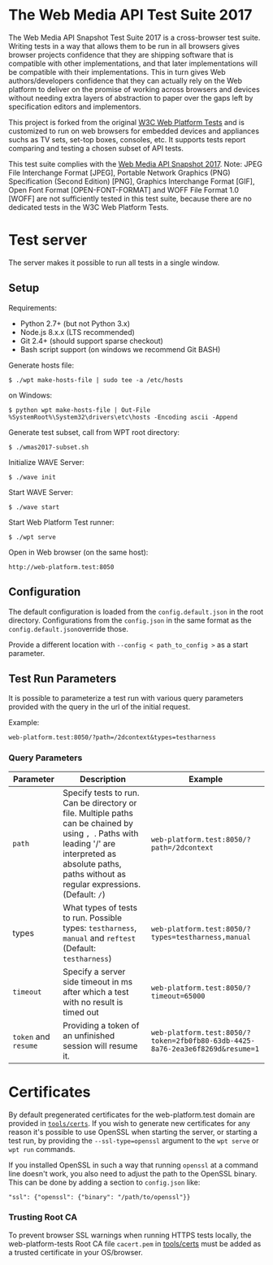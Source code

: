 The Web Media API Test Suite 2017
========================================

The Web Media API Snapshot Test Suite 2017 is a cross-browser test suite. Writing
tests in a way that allows them to be run in all browsers gives browser projects
confidence that they are shipping software that is compatible with other
implementations, and that later implementations will be compatible with
their implementations. This in turn gives Web authors/developers
confidence that they can actually rely on the Web platform to deliver on
the promise of working across browsers and devices without needing extra
layers of abstraction to paper over the gaps left by specification
editors and implementors.

This project is forked from the original
[W3C Web Platform Tests](https://github.com/web-platform-tests/wpt) and is customized
to run on web browsers for embedded devices and appliances suchs as TV sets,
set-top boxes, consoles, etc. It supports tests report comparing and testing
a chosen subset of API tests.

This test suite complies with the [Web Media API Snapshot 2017](https://www.w3.org/2017/12/webmediaapi.html).
Note: JPEG File Interchange Format [JPEG], Portable Network Graphics (PNG) Specification (Second Edition) [PNG], Graphics Interchange Format [GIF], Open Font Format [OPEN-FONT-FORMAT] and WOFF File Format 1.0 [WOFF] are not sufficiently tested in this test suite, because there are no dedicated tests in the W3C Web Platform Tests.

Test server
===========
The server makes it possible to run all tests in a single window.

## Setup

Requirements:

* Python 2.7+ (but not Python 3.x)
* Node.js 8.x.x (LTS recommended)
* Git 2.4+ (should support sparse checkout)
* Bash script support (on windows we recommend Git BASH)

Generate hosts file:
```
$ ./wpt make-hosts-file | sudo tee -a /etc/hosts
```
on Windows:
```
$ python wpt make-hosts-file | Out-File %SystemRoot%\System32\drivers\etc\hosts -Encoding ascii -Append
```

Generate test subset, call from WPT root directory:
```
$ ./wmas2017-subset.sh
```

Initialize WAVE Server:
```
$ ./wave init
```

Start WAVE Server:
```
$ ./wave start
```

Start Web Platform Test runner:
```
$ ./wpt serve
```

Open in Web browser (on the same host):
```
http://web-platform.test:8050
```

## Configuration
The default configuration is loaded from the ```config.default.json```
in the root directory. Configurations from the ```config.json```
in the same format as the ```config.default.json```override those.

Provide a different location with ```--config < path_to_config >``` as a
start parameter.

## Test Run Parameters
It is possible to parameterize a test run with various query parameters
provided with the query in the url of the initial request.

Example:
```
web-platform.test:8050/?path=/2dcontext&types=testharness
```

### Query Parameters
Parameter|Description|Example
------|------|------
`path`|Specify tests to run. Can be directory or file. Multiple paths can be chained by using `, `. Paths with leading '/' are interpreted as absolute paths, paths without as regular expressions. (Default: ```/```)|```web-platform.test:8050/?path=/2dcontext```
types|What types of tests to run. Possible types: ```testharness```, ```manual``` and ```reftest``` (Default: ```testharness```)|```web-platform.test:8050/?types=testharness,manual```
`timeout`|Specify a server side timeout in ms after which a test with no result is timed out|```web-platform.test:8050/?timeout=65000```
`token` and `resume` |Providing a token of an unfinished session will resume it.|```web-platform.test:8050/?token=2fb0fb80-63db-4425-8a76-2ea3e6f8269d&resume=1```

Certificates
============

By default pregenerated certificates for the web-platform.test domain
are provided in [`tools/certs`](tools/certs). If you wish to generate new
certificates for any reason it's possible to use OpenSSL when starting
the server, or starting a test run, by providing the
`--ssl-type=openssl` argument to the `wpt serve` or `wpt run`
commands.

If you installed OpenSSL in such a way that running `openssl` at a
command line doesn't work, you also need to adjust the path to the
OpenSSL binary. This can be done by adding a section to `config.json`
like:

```
"ssl": {"openssl": {"binary": "/path/to/openssl"}}
```

### Trusting Root CA

To prevent browser SSL warnings when running HTTPS tests locally, the
web-platform-tests Root CA file `cacert.pem` in [tools/certs](tools/certs)
must be added as a trusted certificate in your OS/browser.

